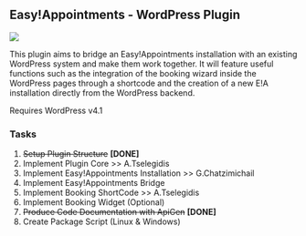 ## Easy!Appointments - WordPress Plugin
<img src="https://easyappointments.files.wordpress.com/2015/02/easyappointments-wp-plugin-banner.png">

This plugin aims to bridge an Easy!Appointments installation with an existing WordPress system and make them work together. It will feature useful functions such as the integration of the booking wizard inside the WordPress pages 
through a shortcode and the creation of a new E!A installation directly from the WordPress backend.

Requires WordPress v4.1

### Tasks

1. ~~Setup Plugin Structure~~ **[DONE]**
2. Implement Plugin Core >> A.Tselegidis
3. Implement Easy!Appointments Installation >> G.Chatzimichail
4. Implement Easy!Appointments Bridge
5. Implement Booking ShortCode >> A.Tselegidis
6. Implement Booking Widget (Optional)
7. ~~Produce Code Documentation with ApiGen~~ **[DONE]**
8. Create Package Script (Linux & Windows)